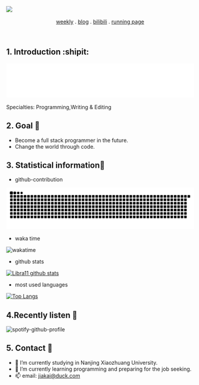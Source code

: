 <a href="https://github.com/real-jiakai">
  <img src="https://img.shields.io/badge/github-real--jiakai-lightgrey?logo=github" style="max-width: 100%;">
</a>

<p align="center">
    <a href="https://gujiakai.top">weekly</a> .
    <a href="https://blog.gujiakai.top">blog</a> .
    <a href="https://space.bilibili.com/488592525">bilibili</a> .
    <a href="https://running.gujiakai.top">running page</a>
</p>

<br/>

## 1. Introduction :shipit:

[![hello-github](https://raw.githubusercontent.com/real-jiakai/real-jiakai/main/assets/hello-im-jaya.svg)](https://www.calligrapher.ai/)

Specialties: Programming,Writing & Editing

## 2. Goal :triangular_flag_on_post:

- Become a full stack programmer in the future.
- Change the world through code.

## 3. Statistical information:scroll:

- github-contribution

![github-contribution-grid-snake](https://raw.githubusercontent.com/real-jiakai/real-jiakai/main/assets/github-contribution-grid-snake.svg)

- waka time

![wakatime](https://wakatime.com/share/@Jaya/b277c128-2898-4b50-a06b-80e5e93e642d.svg)

- github stats

[![Libra11 github stats](https://github-readme-stats.vercel.app/api?username=real-jiakai&count_private=true&show_icons=true&theme=radical)](https://github.com/real-jiakai)

- most used languages

[![Top Langs](https://github-readme-stats.vercel.app/api/top-langs/?username=real-jiakai&theme=radical)](https://github.com/real-jiakai)

## 4.Recently listen :musical_note:

![spotify-github-profile](https://spotify-github-profile.vercel.app/api/view?uid=31xulne5z45q3wqlwgogsrxcsgg4&cover_image=true&theme=compact)

## 5. Contact :email:
- 🔭 I’m currently studying in Nanjing Xiaozhuang University.
- 🌱 I’m currently learning programming and preparing for the job seeking.
- 📫 email: jiakai@duck.com

